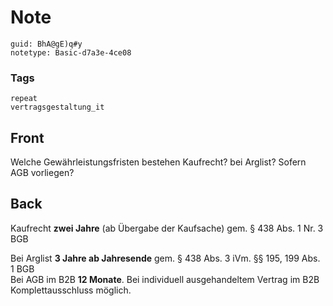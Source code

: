 # Note
```
guid: BhA@gE)q#y
notetype: Basic-d7a3e-4ce08
```

### Tags
```
repeat
vertragsgestaltung_it
```

## Front
Welche Gewährleistungsfristen bestehen Kaufrecht? bei Arglist? Sofern AGB vorliegen?

## Back
Kaufrecht <b>zwei Jahre</b> (ab Übergabe der Kaufsache) gem. § 438
Abs. 1 Nr. 3 BGB
<div>
  Bei Arglist <b>3 Jahre ab Jahresende</b> gem. § 438 Abs. 3 iVm.
  §§ 195, 199 Abs. 1 BGB
</div>
<div>
  Bei AGB im B2B <b>12 Monate</b>. Bei individuell ausgehandeltem
  Vertrag im B2B Komplettausschluss möglich.
</div>

